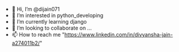 - 👋 Hi, I’m @dijain071
- 👀 I’m interested in python_developing
- 🌱 I’m currently learning django
- 💞️ I’m looking to collaborate on ...
- 📫 How to reach me "https://www.linkedin.com/in/divyansha-jain-a274011b2/"

<!---
dijain071/dijain071 is a ✨ special ✨ repository because its `README.md` (this file) appears on your GitHub profile.
You can click the Preview link to take a look at your changes.
--->
